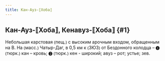 ```yaml
---
title: Кан-Ауз-⟦Хоба⟧
---
```

## Кан-Ауз-⟦Хоба⟧, Кенавуз-⟦Хоба⟧ {#1}

Небольшая карстовая ⦅пещ.⦆ с высоким арочным входом, обращенным на В. На ⦅масс.⦆ Чатыр-Даг, в 0,5 км к ⦅ЗЮЗ⦆ от Бездонного колодца – ❶ ⦅тюрк.⦆ кан – кровь; ❷ ⦅тюрк.⦆ кен - широкий; авуз – рот; устье; зев.
